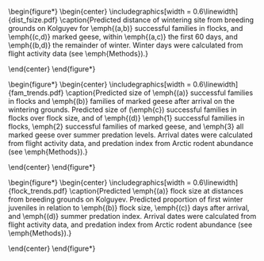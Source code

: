 
\begin{figure*}
\begin{center}
\includegraphics[width = 0.6\linewidth]{dist_fsize.pdf}
\caption{Predicted distance of wintering site from breeding grounds on Kolguyev
for \emph{(a,b)} successful families in flocks, and \emph{(c,d)} marked
geese, within \emph{(a,c)} the first 60 days, and \emph{(b,d)} the
remainder of winter. Winter days were calculated from flight activity
data (see \emph{Methods}).}

\end{center}
\end{figure*}

\begin{figure*}
\begin{center}
\includegraphics[width = 0.6\linewidth]{fam_trends.pdf}
\caption{Predicted size of \emph{(a)} successful families in flocks and
\emph{(b)} families of marked geese after arrival on the wintering
grounds. Predicted size of (\emph{c}) successful families in flocks over
flock size, and of \emph{(d)} \emph{1} successful families in flocks,
\emph{2} successful families of marked geese, and \emph{3} all marked
geese over summer predation levels. Arrival dates were calculated from
flight activity data, and predation index from Arctic rodent abundance
(see \emph{Methods}).}

\end{center}
\end{figure*}

\begin{figure*}
\begin{center}
\includegraphics[width = 0.6\linewidth]{flock_trends.pdf}
\caption{Predicted \emph{(a)} flock size at distances from breeding grounds on
Kolguyev. Predicted proportion of first winter juveniles in relation to
\emph{(b)} flock size, \emph{(c)} days after arrival, and \emph{(d)}
summer predation index. Arrival dates were calculated from flight
activity data, and predation index from Arctic rodent abundance (see
\emph{Methods}).}

\end{center}
\end{figure*}